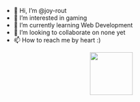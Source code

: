 - 👋 Hi, I’m @joy-rout
- 👀 I’m interested in gaming
- 🌱 I’m currently learning Web Development
- 💞️ I’m looking to collaborate on none yet
- 📫 How to reach me by heart :)

<!---
joy-rout/joy-rout is a ✨ special ✨ repository because its `README.md` (this file) appears on your GitHub profile.
You can click the Preview link to take a look at your changes.
--->
<div id="header" align="center">
  <img src="https://media.giphy.com/media/M9gbBd9nbDrOTu1Mqx/giphy.gif" width="100"/>
</div>
